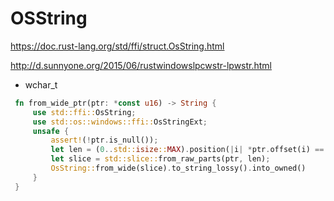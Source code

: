 # OSString
<https://doc.rust-lang.org/std/ffi/struct.OsString.html>

<http://d.sunnyone.org/2015/06/rustwindowslpcwstr-lpwstr.html>

* wchar_t

```rs
 fn from_wide_ptr(ptr: *const u16) -> String {
     use std::ffi::OsString;
     use std::os::windows::ffi::OsStringExt;
     unsafe {
         assert!(!ptr.is_null());
         let len = (0..std::isize::MAX).position(|i| *ptr.offset(i) == 0).unwrap();
         let slice = std::slice::from_raw_parts(ptr, len);
         OsString::from_wide(slice).to_string_lossy().into_owned()
     }
 }
 ```
